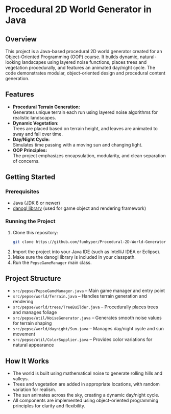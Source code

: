 # Procedural 2D World Generator in Java

## Overview

This project is a Java-based procedural 2D world generator created for an Object-Oriented Programming (OOP) course. It builds dynamic, natural-looking landscapes using layered noise functions, places trees and vegetation procedurally, and features an animated day/night cycle. The code demonstrates modular, object-oriented design and procedural content generation.

## Features

- **Procedural Terrain Generation:**  
  Generates unique terrain each run using layered noise algorithms for realistic landscapes.
- **Dynamic Vegetation:**  
  Trees are placed based on terrain height, and leaves are animated to sway and fall over time.
- **Day/Night Cycle:**  
  Simulates time passing with a moving sun and changing light.
- **OOP Principles:**  
  The project emphasizes encapsulation, modularity, and clean separation of concerns.

## Getting Started

### Prerequisites

- Java (JDK 8 or newer)
- [danogl library](https://github.com/yoavain/danogl) (used for game object and rendering framework)

### Running the Project

1. Clone this repository:
    ```bash
    git clone https://github.com/funhyper/Procedural-2D-World-Generator-in-Java.git
    ```
2. Import the project into your Java IDE (such as IntelliJ IDEA or Eclipse).
3. Make sure the danogl library is included in your classpath.
4. Run the `PepseGameManager` main class.

## Project Structure

- `src/pepse/PepseGameManager.java` – Main game manager and entry point
- `src/pepse/world/Terrain.java` – Handles terrain generation and rendering
- `src/pepse/world/trees/TreeBuilder.java` – Procedurally places trees and manages foliage
- `src/pepse/util/NoiseGenerator.java` – Generates smooth noise values for terrain shaping
- `src/pepse/world/daynight/Sun.java` – Manages day/night cycle and sun movement
- `src/pepse/util/ColorSupplier.java` – Provides color variations for natural appearance

## How It Works

- The world is built using mathematical noise to generate rolling hills and valleys.
- Trees and vegetation are added in appropriate locations, with random variation for realism.
- The sun animates across the sky, creating a dynamic day/night cycle.
- All components are implemented using object-oriented programming principles for clarity and flexibility.
